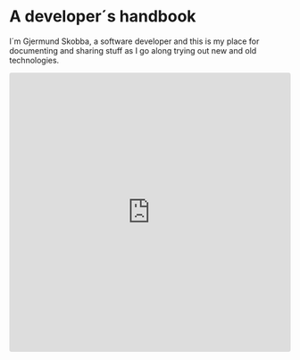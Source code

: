 # A developer´s handbook
I´m Gjermund Skobba, a software developer and this is my place for documenting and sharing stuff as I go along trying out new and old technologies.

<iframe src="https://stackblitz.com/edit/js-tvltx4?embed=1&file=index.js&hideDevTools=1&theme=light&view=preview"
     style="width:100%; height:500px; border:0; border-radius: 4px; overflow:hidden;"></iframe>

